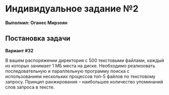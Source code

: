 # Индивидуальное задание №2
**Выполнил: Оганес Мирзоян**

## Постановка задачи 
**Вариант #32**

В вашем распоряжении директория с 500 текстовыми файлами, каждый из которых занимает 1 МБ места на диске. Необходимо реализовать последовательную и параллельную программу поиска с использованием нескольких процессов топ-5 файлов по текстовому запросу. Принцип ранжирования – наибольшее количество упоминаний слов запроса в тексте.

